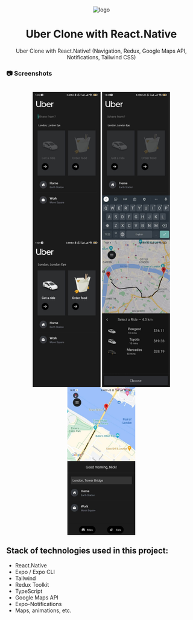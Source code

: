 #
<div align="center">

  <img src="https://upload.wikimedia.org/wikipedia/commons/thumb/5/58/Uber_logo_2018.svg/1920px-Uber_logo_2018.svg.png" alt="logo" width="200" height="auto" />

# Uber Clone with React.Native

  <p>
    Uber Clone with React.Native! (Navigation, Redux, Google Maps API, Notifications, Tailwind CSS)
  </p>

</div>  


### :camera: Screenshots

<div style="display: inline_block" align="center"><br>
 <img align="center" alt="React"  width="180" src="https://github.com/HelLuv/Uber_RN_App/blob/master/docs/images/home_screen_1.jpg?raw=true">
 <img align="center" alt="React"  width="180" src="https://github.com/HelLuv/Uber_RN_App/blob/master/docs/images/home_screen_2.jpg?raw=true">
 <img align="center" alt="React"  width="180" src="https://github.com/HelLuv/Uber_RN_App/blob/master/docs/images/home_screen_3.jpg?raw=true">
 <img align="center" alt="React"  width="180" src="https://github.com/HelLuv/Uber_RN_App/blob/master/docs/images/map_screen_1.jpg?raw=true">
 <img align="center" alt="React"  width="180" src="https://github.com/HelLuv/Uber_RN_App/blob/master/docs/images/map_screen_2.jpg?raw=true">
</div>


## Stack of technologies used in this project:

- React.Native
- Expo / Expo CLI
- Tailwind
- Redux Toolkit
- TypeScript
- Google Maps API
- Expo-Notifications
- Maps, animations, etc.
